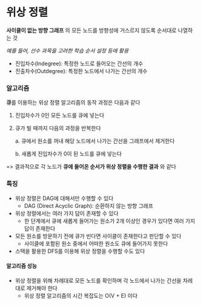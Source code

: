 # 위상 정렬

**사이클이 없는 방향 그래프** 의 모든 노드를 방향성에 거스르지 않도록 순서대로 나열하는 것

*예를 들어, 선수 과목을 고려한 학습 순서 설정 등에 활용*

- 진입차수(Indegree): 특정한 노드로 들어오는 간선의 개수
- 진출차수(Outdegree): 특정한 노드에서 나가는 간선의 개수

### 알고리즘

**큐**를 이용하는 위상 정렬 알고리즘의 동작 과정은 다음과 같다

1. 진입차수가 0인 모든 노드를 큐에 넣는다

2. 큐가 빌 때까지 다음의 과정을 반복한다

    a. 큐에서 원소를 꺼내 해당 노드에서 나가는 간선을 그래프에서 제거한다

    b. 새롭게 진입차수가 0이 된 노드를 큐에 넣는다

=> 결과적으로 각 노드가 **큐에 들어온 순서가 위상 정렬을 수행한 결과** 와 같다

### 특징

- 위상 정렬은 DAG에 대해서만 수행할 수 있다
    - DAG (Direct Acyclic Graph): 순환하지 않는 방향 그래프
- 위상 정렬에서는 여러 가지 답이 존재할 수 있다
    - 한 단계에서 큐에 새롭게 들어가는 원소가 2개 이상인 경우가 있다면 여러 가지 답이 존재한다
- 모든 원소를 방문하기 전에 큐가 빈다면 사이클이 존재한다고 판단할 수 있다
    - 사이클에 포함된 원소 중에서 어떠한 원소도 큐에 들어가지 못한다
- 스택을 활용한 DFS를 이용해 위상 정렬을 수행할 수도 있다

#### 알고리즘 성능

- 위상 정렬을 위해 차례대로 모든 노드를 확인하며 각 노드에서 나가는 간선을 차레대로 제거해야 한다
    - 위상 정렬 알고리즘의 시간 복잡도는 O(V + E) 이다
